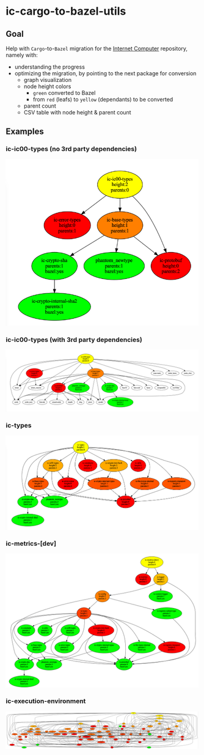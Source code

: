 # ic-cargo-to-bazel-utils

## Goal

Help with `Cargo`-to-`Bazel` migration for the [Internet Computer](https://github.com/dfinity/ic) repository, namely with:

- understanding the progress
- optimizing the migration, by pointing to the next package for conversion
  - graph visualization
  - node height colors
    - `green` converted to Bazel
    - from `red` (leafs) to `yellow` (dependants) to be converted
  - parent count
  - CSV table with node height & parent count

## Examples

### ic-ic00-types (no 3rd party dependencies)

![Example](./images/ic-ic00-types.png)

### ic-ic00-types (with 3rd party dependencies)
![Example](./images/ic-ic00-types-3p.png)

### ic-types
![Example](./images/ic-types.png)

### ic-metrics-[dev]
![Example](./images/ic-metrics-[dev].png)

### ic-execution-environment
![Example](./images/ic-execution-environment.png)
